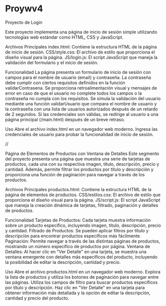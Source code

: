 # Proywv4

Proyecto de Login

Este proyecto implementa una página de inicio de sesión simple utilizando tecnologías web estándar como HTML, CSS y JavaScript.

Archivos Principales
index.html: Contiene la estructura HTML de la página de inicio de sesión.
CSS/style.css: El archivo de estilo que proporciona el diseño visual para la página.
JS/login.js: El script JavaScript que maneja la validación del formulario y el inicio de sesión.

Funcionalidad
La página presenta un formulario de inicio de sesión con campos para el nombre de usuario (email) y contraseña.
La contraseña debe cumplir con ciertos requisitos definidos en la función validarContrasena.
Se proporciona retroalimentación visual y mensajes de error en caso de que el usuario no complete todos los campos o la contraseña no cumpla con los requisitos.
Se simula la validación del usuario mediante una función validarUsuario que compara el nombre de usuario y la contraseña con una lista de usuarios autorizados después de un retardo de 2 segundos.
Si las credenciales son válidas, se redirige al usuario a una página principal (/main.html) después de un breve retraso.

Uso
Abre el archivo index.html en un navegador web moderno.
Ingresa las credenciales de usuario para probar la funcionalidad de inicio de sesión.

//

Página de Elementos de Productos con Ventana de Detalles
Este segmento del proyecto presenta una página que muestra una serie de tarjetas de productos, cada una con su respectiva imagen, título, descripción, precio y cantidad. Además, permite filtrar los productos por título y descripción y proporciona una función de paginación para navegar a través de los productos.

Archivos Principales
productos.html: Contiene la estructura HTML de la página de elementos de productos.
CSS/estilos.css: El archivo de estilo que proporciona el diseño visual para la página.
JS/script.js: El script JavaScript que maneja la creación dinámica de tarjetas, filtrado, paginación y detalles de productos.

Funcionalidad
Tarjetas de Productos: Cada tarjeta muestra información sobre un producto específico, incluyendo imagen, título, descripción, precio y cantidad.
Filtrado de Productos: Se pueden aplicar filtros por título y descripción para encontrar productos específicos más fácilmente.
Paginación: Permite navegar a través de las distintas páginas de productos, mostrando un número específico de productos por página.
Ventana de Detalles: Al hacer clic en "Ver Detalle" en una tarjeta, se muestra una ventana emergente con detalles más específicos del producto, incluyendo la posibilidad de editar la descripción, cantidad y precio.

Uso
Abre el archivo productos.html en un navegador web moderno.
Explora la lista de productos y utiliza los botones de paginación para navegar entre las páginas.
Utiliza los campos de filtro para buscar productos específicos por título y descripción.
Haz clic en "Ver Detalle" en una tarjeta para obtener información más detallada y la opción de editar la descripción, cantidad y precio del producto.
